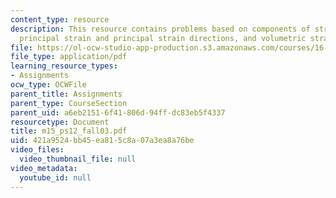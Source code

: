 ```yaml
---
content_type: resource
description: This resource contains problems based on components of strain tensor,
  principal strain and principal strain directions, and volumetric strain.
file: https://ol-ocw-studio-app-production.s3.amazonaws.com/courses/16-01-unified-engineering-i-ii-iii-iv-fall-2005-spring-2006/421a9524bb45ea815c8a07a3ea8a76be_m15_ps12_fall03.pdf
file_type: application/pdf
learning_resource_types:
- Assignments
ocw_type: OCWFile
parent_title: Assignments
parent_type: CourseSection
parent_uid: a6eb2151-6f41-806d-94ff-dc83eb5f4337
resourcetype: Document
title: m15_ps12_fall03.pdf
uid: 421a9524-bb45-ea81-5c8a-07a3ea8a76be
video_files:
  video_thumbnail_file: null
video_metadata:
  youtube_id: null
---
```

